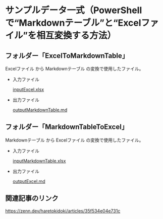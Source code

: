# サンプルデータ一式（PowerShellで“Markdownテーブル”と“Excelファイル”を相互変換する方法）

## フォルダー「ExcelToMarkdownTable」

Excelファイル から Markdownテーブル の変換で使用したファイル。

- 入力ファイル
  
  [inputExcel.xlsx](ExcelToMarkdown/inputExcel.xlsx)
  
- 出力ファイル
  
  [outputMarkdownTable.md](ExcelToMarkdown/outputMarkdownTable.md)

## フォルダー「MarkdownTableToExcel」

Markdownテーブル から Excelファイル の変換で使用したファイル。

- 入力ファイル
  
  [inputMarkdownTable.xlsx](MarkdownToExcel/inputExcel.xlsx)
  
- 出力ファイル
  
  [outputExcel.md](MarkdownToExcel/outputMarkdownTable.md)

## 関連記事のリンク

https://zenn.dev/haretokidoki/articles/35f534e04e731c
